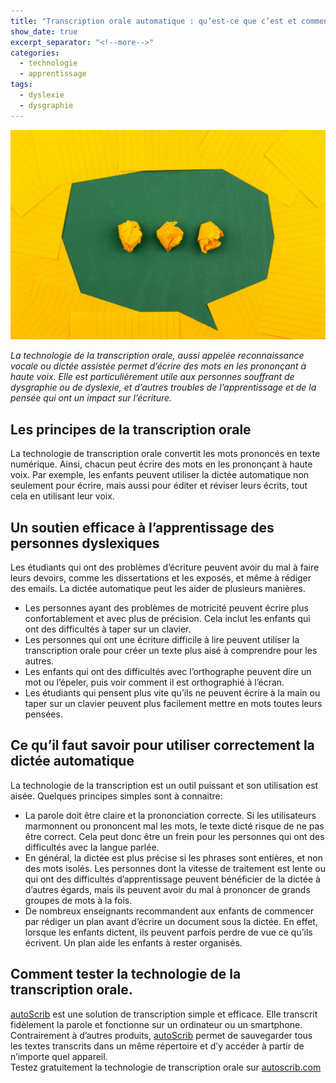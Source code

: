 ```yaml
---
title: "Transcription orale automatique : qu’est-ce que c’est et comment ça marche ?"
show_date: true
excerpt_separator: "<!--more-->"
categories:
  - technologie
  - apprentissage
tags:
  - dyslexie
  - dysgraphie
---
```

![absctract](/assets/images/post1-hero.jpg)

*La technologie de la transcription orale, aussi appelée reconnaissance vocale ou dictée assistée permet d’écrire des mots en les prononçant à haute voix.
Elle est particulièrement utile aux personnes souffrant de dysgraphie ou de dyslexie, et d’autres troubles de l’apprentissage et de la pensée qui ont un impact sur l’écriture.*
<!--more-->
## Les principes de la transcription orale

La technologie de transcription orale convertit les mots prononcés en texte numérique. Ainsi, chacun peut écrire des mots en les prononçant à haute voix. Par exemple, les enfants peuvent utiliser la dictée automatique non seulement pour écrire, mais aussi pour éditer et réviser leurs écrits, tout cela en utilisant leur voix.

## Un soutien efficace à l’apprentissage des personnes dyslexiques

Les étudiants qui ont des problèmes d’écriture peuvent avoir du mal à faire leurs devoirs, comme les dissertations et les exposés, et même à rédiger des emails. La dictée automatique peut les aider de plusieurs manières.

-   Les personnes ayant des problèmes de motricité peuvent écrire plus confortablement et avec plus de précision. Cela inclut les enfants qui ont des difficultés à taper sur un clavier.
-   Les personnes qui ont une écriture difficile à lire peuvent utiliser la transcription orale pour créer un texte plus aisé à comprendre pour les autres.
-   Les enfants qui ont des difficultés avec l’orthographe peuvent dire un mot ou l’épeler, puis voir comment il est orthographié à l’écran.
-   Les étudiants qui pensent plus vite qu’ils ne peuvent écrire à la main ou taper sur un clavier peuvent plus facilement mettre en mots toutes leurs pensées.

## Ce qu’il faut savoir pour utiliser correctement la dictée automatique

La technologie de la transcription est un outil puissant et son utilisation est aisée. Quelques principes simples sont à connaitre:

-   La parole doit être claire et la prononciation correcte. Si les utilisateurs marmonnent ou prononcent mal les mots, le texte dicté risque de ne pas être correct. Cela peut donc être un frein pour les personnes qui ont des difficultés avec la langue parlée.
-   En général, la dictée est plus précise si les phrases sont entières, et non des mots isolés. Les personnes dont la vitesse de traitement est lente ou qui ont des difficultés d’apprentissage peuvent bénéficier de la dictée à d’autres égards, mais ils peuvent avoir du mal à prononcer de grands groupes de mots à la fois.
-   De nombreux enseignants recommandent aux enfants de commencer par rédiger un plan avant d’écrire un document sous la dictée. En effet, lorsque les enfants dictent, ils peuvent parfois perdre de vue ce qu’ils écrivent. Un plan aide les enfants à rester organisés.

## Comment tester la technologie de la transcription orale.

[autoScrib](https://autoscrib.com/)  est une solution de transcription simple et efficace. Elle transcrit fidèlement la parole et fonctionne sur un ordinateur ou un smartphone. Contrairement à d’autres produits,  [autoScrib](https://autoscrib.com/)  permet de sauvegarder tous les textes transcrits dans un même répertoire et d’y accéder à partir de n’importe quel appareil.  
Testez gratuitement la technologie de transcription orale sur  [autoscrib.com](https://autoscrib.com/)